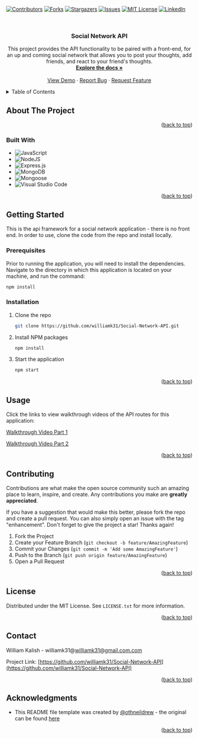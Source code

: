 <!-- Improved compatibility of back to top link: See: https://github.com/othneildrew/Best-README-Template/pull/73 -->
<a name="readme-top"></a>
<!--
*** Thanks for checking out the Best-README-Template. If you have a suggestion
*** that would make this better, please fork the repo and create a pull request
*** or simply open an issue with the tag "enhancement".
*** Don't forget to give the project a star!
*** Thanks again! Now go create something AMAZING! :D
-->



<!-- PROJECT SHIELDS -->
<!--
*** I'm using markdown "reference style" links for readability.
*** Reference links are enclosed in brackets [ ] instead of parentheses ( ).
*** See the bottom of this document for the declaration of the reference variables
*** for contributors-url, forks-url, etc. This is an optional, concise syntax you may use.
*** https://www.markdownguide.org/basic-syntax/#reference-style-links
-->
[![Contributors][contributors-shield]][contributors-url]
[![Forks][forks-shield]][forks-url]
[![Stargazers][stars-shield]][stars-url]
[![Issues][issues-shield]][issues-url]
[![MIT License][license-shield]][license-url]
[![LinkedIn][linkedin-shield]][linkedin-url]



<!-- PROJECT LOGO -->
<br />
<div align="center">
  <a href="https://github.com/williamk31/Social-Network-API">
  </a>

<h3 align="center">Social Network API</h3>

  <p align="center">
    This project provides the API functionality to be paired with a front-end, for an up and coming social network that allows you to post your thoughts, add friends, and react to your friend's thoughts.
    <br />
    <a href="https://github.com/williamk31/Social-Network-API"><strong>Explore the docs »</strong></a>
    <br />
    <br />
    <a href="https://github.com/williamk31/Social-Network-API">View Demo</a>
    ·
    <a href="https://github.com/williamk31/Social-Network-API/issues/new?labels=bug&template=bug-report---.md">Report Bug</a>
    ·
    <a href="https://github.com/williamk31/Social-Network-API/issues/new?labels=enhancement&template=feature-request---.md">Request Feature</a>
  </p>
</div>



<!-- TABLE OF CONTENTS -->
<details>
  <summary>Table of Contents</summary>
  <ol>
    <li>
      <a href="#about-the-project">About The Project</a>
      <ul>
        <li><a href="#built-with">Built With</a></li>
      </ul>
    </li>
    <li>
      <a href="#getting-started">Getting Started</a>
      <ul>
        <li><a href="#prerequisites">Prerequisites</a></li>
        <li><a href="#installation">Installation</a></li>
      </ul>
    </li>
    <li><a href="#usage">Usage</a></li>
    <li><a href="#contributing">Contributing</a></li>
    <li><a href="#license">License</a></li>
    <li><a href="#contact">Contact</a></li>
    <li><a href="#acknowledgments">Acknowledgments</a></li>
  </ol>
</details>



<!-- ABOUT THE PROJECT -->
## About The Project

<p align="right">(<a href="#readme-top">back to top</a>)</p>

### Built With

* ![JavaScript][JavaScript-Shield]
* ![NodeJS]
* ![Express.js](https://img.shields.io/badge/express.js-%23404d59.svg?style=for-the-badge&logo=express&logoColor=%2361DAFB)
* ![MongoDB](https://img.shields.io/badge/MongoDB-%234ea94b.svg?style=for-the-badge&logo=mongodb&logoColor=darkgreen)
* ![Mongoose](https://img.shields.io/badge/Mongoose•odm-%234ea94b.svg?style=for-the-badge&logo=mongodb&logoColor=darkgreen)
* ![Visual Studio Code](https://img.shields.io/badge/Visual%20Studio%20Code-0078d7.svg?style=for-the-badge&logo=visual-studio-code&logoColor=white)

<p align="right">(<a href="#readme-top">back to top</a>)</p>



<!-- GETTING STARTED -->
## Getting Started

This is the api framework for a social network application - there is no front end. In order to use, clone the code from the repo and install locally. 

### Prerequisites

Prior to running the application, you will need to install the dependencies. Navigate to the directory in which this application is located on your machine, and run the command:

  ```sh
  npm install
  ```

### Installation

1. Clone the repo
   ```sh
   git clone https://github.com/williamk31/Social-Network-API.git
   ```
2. Install NPM packages
   ```sh
   npm install
   ```
3. Start the application
    ```sh
    npm start
    ```

<p align="right">(<a href="#readme-top">back to top</a>)</p>



<!-- USAGE EXAMPLES -->
## Usage

Click the links to view walkthrough videos of the API routes for this application:

[Walkthrough Video Part 1](https://www.loom.com/share/c1e560afeb6844ee9315842ebe7886f7?sid=49952638-6760-4b8c-a820-4e4b32fd133c)

[Walkthrough Video Part 2](https://www.loom.com/share/b551eb8bb74b43dfb917b9f026109955?sid=a4d75cc5-39af-451c-ae88-b47ddfa43f00)

<p align="right">(<a href="#readme-top">back to top</a>)</p>



<!-- ROADMAP -->

<!-- CONTRIBUTING -->
## Contributing

Contributions are what make the open source community such an amazing place to learn, inspire, and create. Any contributions you make are **greatly appreciated**.

If you have a suggestion that would make this better, please fork the repo and create a pull request. You can also simply open an issue with the tag "enhancement".
Don't forget to give the project a star! Thanks again!

1. Fork the Project
2. Create your Feature Branch (`git checkout -b feature/AmazingFeature`)
3. Commit your Changes (`git commit -m 'Add some AmazingFeature'`)
4. Push to the Branch (`git push origin feature/AmazingFeature`)
5. Open a Pull Request

<p align="right">(<a href="#readme-top">back to top</a>)</p>



<!-- LICENSE -->
## License

Distributed under the MIT License. See `LICENSE.txt` for more information.

<p align="right">(<a href="#readme-top">back to top</a>)</p>



<!-- CONTACT -->
## Contact

William Kalish - williamk31@williamk31@gmail.com.com

Project Link: [https://github.com/williamk31/Social-Network-API](https://github.com/williamk31/Social-Network-API)

<p align="right">(<a href="#readme-top">back to top</a>)</p>



<!-- ACKNOWLEDGMENTS -->
## Acknowledgments

* This README file template was created by [@othneildrew](https://github.com/othneildrew) - the original can be found [here](https://github.com/othneildrew/Best-README-Template)

<p align="right">(<a href="#readme-top">back to top</a>)</p>



<!-- MARKDOWN LINKS & IMAGES -->
<!-- https://www.markdownguide.org/basic-syntax/#reference-style-links -->
[contributors-shield]: https://img.shields.io/github/contributors/williamk31/Social-Network-API.svg?style=for-the-badge
[contributors-url]: https://github.com/williamk31/Social-Network-API/graphs/contributors
[forks-shield]: https://img.shields.io/github/forks/williamk31/Social-Network-API.svg?style=for-the-badge
[forks-url]: https://github.com/williamk31/Social-Network-API/network/members
[stars-shield]: https://img.shields.io/github/stars/williamk31/Social-Network-API.svg?style=for-the-badge
[stars-url]: https://github.com/williamk31/Social-Network-API/stargazers
[issues-shield]: https://img.shields.io/github/issues/williamk31/Social-Network-API.svg?style=for-the-badge
[issues-url]: https://github.com/williamk31/Social-Network-API/issues
[license-shield]: https://img.shields.io/github/license/williamk31/Social-Network-API.svg?style=for-the-badge
[license-url]: https://github.com/williamk31/Social-Network-API/blob/master/LICENSE.txt
[linkedin-shield]: https://img.shields.io/badge/-LinkedIn-black.svg?style=for-the-badge&logo=linkedin&colorB=555
[linkedin-url]: https://linkedin.com/in/williamk31
[product-screenshot]: images/screenshot.png
[Next.js]: https://img.shields.io/badge/next.js-000000?style=for-the-badge&logo=nextdotjs&logoColor=white
[Next-url]: https://nextjs.org/
[React.js]: https://img.shields.io/badge/React-20232A?style=for-the-badge&logo=react&logoColor=61DAFB
[React-url]: https://reactjs.org/
[Vue.js]: https://img.shields.io/badge/Vue.js-35495E?style=for-the-badge&logo=vuedotjs&logoColor=4FC08D
[Vue-url]: https://vuejs.org/
[Angular.io]: https://img.shields.io/badge/Angular-DD0031?style=for-the-badge&logo=angular&logoColor=white
[Angular-url]: https://angular.io/
[Svelte.dev]: https://img.shields.io/badge/Svelte-4A4A55?style=for-the-badge&logo=svelte&logoColor=FF3E00
[Svelte-url]: https://svelte.dev/
[Laravel.com]: https://img.shields.io/badge/Laravel-FF2D20?style=for-the-badge&logo=laravel&logoColor=white
[Laravel-url]: https://laravel.com
[Bootstrap.com]: https://img.shields.io/badge/Bootstrap-563D7C?style=for-the-badge&logo=bootstrap&logoColor=white
[Bootstrap-url]: https://getbootstrap.com
[JQuery.com]: https://img.shields.io/badge/jQuery-0769AD?style=for-the-badge&logo=jquery&logoColor=white
[JQuery-url]: https://jquery.com 
[JavaScript-shield]: https://shields.io/badge/JavaScript-F7DF1E?logo=JavaScript&logoColor=000&style=flat-square
[NodeJS]: https://img.shields.io/badge/node.js-6DA55F?style=for-the-badge&logo=node.js&logoColor=white
[Node-url]: https://nodejs.org/en
